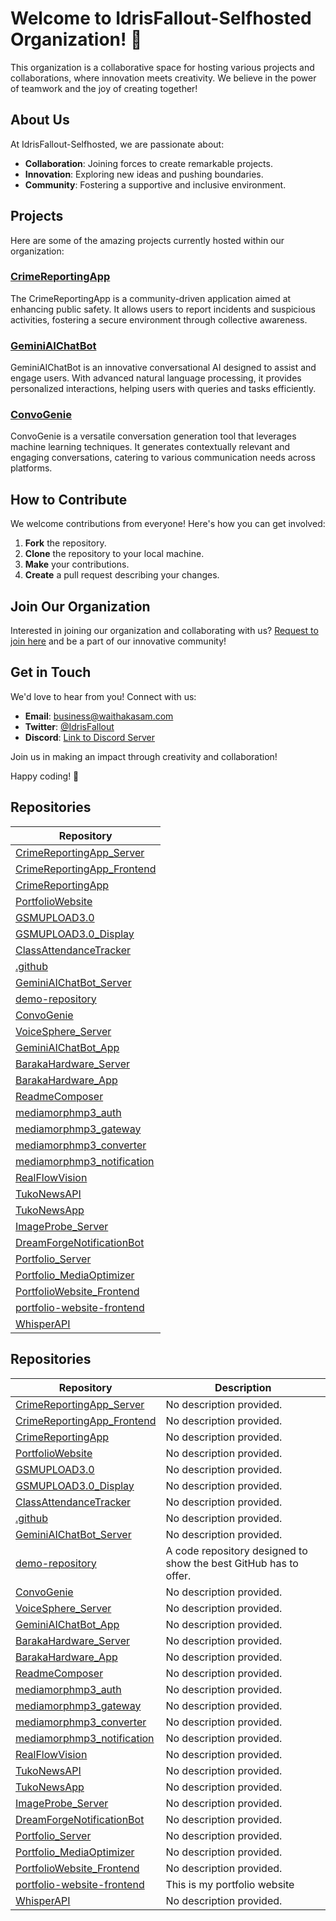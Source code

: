 # Welcome to IdrisFallout-Selfhosted Organization! 🚀

This organization is a collaborative space for hosting various projects and collaborations, where innovation meets creativity. We believe in the power of teamwork and the joy of creating together!

## About Us

At IdrisFallout-Selfhosted, we are passionate about:

- **Collaboration**: Joining forces to create remarkable projects.
- **Innovation**: Exploring new ideas and pushing boundaries.
- **Community**: Fostering a supportive and inclusive environment.

## Projects

Here are some of the amazing projects currently hosted within our organization:

### [CrimeReportingApp](https://github.com/IdrisFallout-Selfhosted/CrimeReportingApp)
The CrimeReportingApp is a community-driven application aimed at enhancing public safety. It allows users to report incidents and suspicious activities, fostering a secure environment through collective awareness.

### [GeminiAIChatBot](https://github.com/IdrisFallout-Selfhosted/GeminiAIChatBot)
GeminiAIChatBot is an innovative conversational AI designed to assist and engage users. With advanced natural language processing, it provides personalized interactions, helping users with queries and tasks efficiently.

### [ConvoGenie](https://github.com/IdrisFallout-Selfhosted/ConvoGenie)
ConvoGenie is a versatile conversation generation tool that leverages machine learning techniques. It generates contextually relevant and engaging conversations, catering to various communication needs across platforms.

## How to Contribute

We welcome contributions from everyone! Here's how you can get involved:

1. **Fork** the repository.
2. **Clone** the repository to your local machine.
3. **Make** your contributions.
4. **Create** a pull request describing your changes.

## Join Our Organization

Interested in joining our organization and collaborating with us? [Request to join here](mailto:waithakasam2017@gmail.com) and be a part of our innovative community!

## Get in Touch

We'd love to hear from you! Connect with us:

- **Email**: [business@waithakasam.com](mailto:business@waithakasam.com)
- **Twitter**: [@IdrisFallout](https://twitter.com/IdrisFallout)
- **Discord**: [Link to Discord Server](https://discord.gg/ntkyAxvFc4)

Join us in making an impact through creativity and collaboration!

Happy coding! 🌟

## Repositories

| Repository |
|------------|
| [CrimeReportingApp_Server](https://github.com/IdrisFallout-Selfhosted/CrimeReportingApp_Server) |
| [CrimeReportingApp_Frontend](https://github.com/IdrisFallout-Selfhosted/CrimeReportingApp_Frontend) |
| [CrimeReportingApp](https://github.com/IdrisFallout-Selfhosted/CrimeReportingApp) |
| [PortfolioWebsite](https://github.com/IdrisFallout-Selfhosted/PortfolioWebsite) |
| [GSMUPLOAD3.0](https://github.com/IdrisFallout-Selfhosted/GSMUPLOAD3.0) |
| [GSMUPLOAD3.0_Display](https://github.com/IdrisFallout-Selfhosted/GSMUPLOAD3.0_Display) |
| [ClassAttendanceTracker](https://github.com/IdrisFallout-Selfhosted/ClassAttendanceTracker) |
| [.github](https://github.com/IdrisFallout-Selfhosted/.github) |
| [GeminiAIChatBot_Server](https://github.com/IdrisFallout-Selfhosted/GeminiAIChatBot_Server) |
| [demo-repository](https://github.com/IdrisFallout-Selfhosted/demo-repository) |
| [ConvoGenie](https://github.com/IdrisFallout-Selfhosted/ConvoGenie) |
| [VoiceSphere_Server](https://github.com/IdrisFallout-Selfhosted/VoiceSphere_Server) |
| [GeminiAIChatBot_App](https://github.com/IdrisFallout-Selfhosted/GeminiAIChatBot_App) |
| [BarakaHardware_Server](https://github.com/IdrisFallout-Selfhosted/BarakaHardware_Server) |
| [BarakaHardware_App](https://github.com/IdrisFallout-Selfhosted/BarakaHardware_App) |
| [ReadmeComposer](https://github.com/IdrisFallout-Selfhosted/ReadmeComposer) |
| [mediamorphmp3_auth](https://github.com/IdrisFallout-Selfhosted/mediamorphmp3_auth) |
| [mediamorphmp3_gateway](https://github.com/IdrisFallout-Selfhosted/mediamorphmp3_gateway) |
| [mediamorphmp3_converter](https://github.com/IdrisFallout-Selfhosted/mediamorphmp3_converter) |
| [mediamorphmp3_notification](https://github.com/IdrisFallout-Selfhosted/mediamorphmp3_notification) |
| [RealFlowVision](https://github.com/IdrisFallout-Selfhosted/RealFlowVision) |
| [TukoNewsAPI](https://github.com/IdrisFallout-Selfhosted/TukoNewsAPI) |
| [TukoNewsApp](https://github.com/IdrisFallout-Selfhosted/TukoNewsApp) |
| [ImageProbe_Server](https://github.com/IdrisFallout-Selfhosted/ImageProbe_Server) |
| [DreamForgeNotificationBot](https://github.com/IdrisFallout-Selfhosted/DreamForgeNotificationBot) |
| [Portfolio_Server](https://github.com/IdrisFallout-Selfhosted/Portfolio_Server) |
| [Portfolio_MediaOptimizer](https://github.com/IdrisFallout-Selfhosted/Portfolio_MediaOptimizer) |
| [PortfolioWebsite_Frontend](https://github.com/IdrisFallout-Selfhosted/PortfolioWebsite_Frontend) |
| [portfolio-website-frontend](https://github.com/IdrisFallout-Selfhosted/portfolio-website-frontend) |
| [WhisperAPI](https://github.com/IdrisFallout-Selfhosted/WhisperAPI) |

## Repositories

| Repository | Description |
|------------|-------------|
| [CrimeReportingApp_Server](https://github.com/IdrisFallout-Selfhosted/CrimeReportingApp_Server) | No description provided. |
| [CrimeReportingApp_Frontend](https://github.com/IdrisFallout-Selfhosted/CrimeReportingApp_Frontend) | No description provided. |
| [CrimeReportingApp](https://github.com/IdrisFallout-Selfhosted/CrimeReportingApp) | No description provided. |
| [PortfolioWebsite](https://github.com/IdrisFallout-Selfhosted/PortfolioWebsite) | No description provided. |
| [GSMUPLOAD3.0](https://github.com/IdrisFallout-Selfhosted/GSMUPLOAD3.0) | No description provided. |
| [GSMUPLOAD3.0_Display](https://github.com/IdrisFallout-Selfhosted/GSMUPLOAD3.0_Display) | No description provided. |
| [ClassAttendanceTracker](https://github.com/IdrisFallout-Selfhosted/ClassAttendanceTracker) | No description provided. |
| [.github](https://github.com/IdrisFallout-Selfhosted/.github) | No description provided. |
| [GeminiAIChatBot_Server](https://github.com/IdrisFallout-Selfhosted/GeminiAIChatBot_Server) | No description provided. |
| [demo-repository](https://github.com/IdrisFallout-Selfhosted/demo-repository) | A code repository designed to show the best GitHub has to offer. |
| [ConvoGenie](https://github.com/IdrisFallout-Selfhosted/ConvoGenie) | No description provided. |
| [VoiceSphere_Server](https://github.com/IdrisFallout-Selfhosted/VoiceSphere_Server) | No description provided. |
| [GeminiAIChatBot_App](https://github.com/IdrisFallout-Selfhosted/GeminiAIChatBot_App) | No description provided. |
| [BarakaHardware_Server](https://github.com/IdrisFallout-Selfhosted/BarakaHardware_Server) | No description provided. |
| [BarakaHardware_App](https://github.com/IdrisFallout-Selfhosted/BarakaHardware_App) | No description provided. |
| [ReadmeComposer](https://github.com/IdrisFallout-Selfhosted/ReadmeComposer) | No description provided. |
| [mediamorphmp3_auth](https://github.com/IdrisFallout-Selfhosted/mediamorphmp3_auth) | No description provided. |
| [mediamorphmp3_gateway](https://github.com/IdrisFallout-Selfhosted/mediamorphmp3_gateway) | No description provided. |
| [mediamorphmp3_converter](https://github.com/IdrisFallout-Selfhosted/mediamorphmp3_converter) | No description provided. |
| [mediamorphmp3_notification](https://github.com/IdrisFallout-Selfhosted/mediamorphmp3_notification) | No description provided. |
| [RealFlowVision](https://github.com/IdrisFallout-Selfhosted/RealFlowVision) | No description provided. |
| [TukoNewsAPI](https://github.com/IdrisFallout-Selfhosted/TukoNewsAPI) | No description provided. |
| [TukoNewsApp](https://github.com/IdrisFallout-Selfhosted/TukoNewsApp) | No description provided. |
| [ImageProbe_Server](https://github.com/IdrisFallout-Selfhosted/ImageProbe_Server) | No description provided. |
| [DreamForgeNotificationBot](https://github.com/IdrisFallout-Selfhosted/DreamForgeNotificationBot) | No description provided. |
| [Portfolio_Server](https://github.com/IdrisFallout-Selfhosted/Portfolio_Server) | No description provided. |
| [Portfolio_MediaOptimizer](https://github.com/IdrisFallout-Selfhosted/Portfolio_MediaOptimizer) | No description provided. |
| [PortfolioWebsite_Frontend](https://github.com/IdrisFallout-Selfhosted/PortfolioWebsite_Frontend) | No description provided. |
| [portfolio-website-frontend](https://github.com/IdrisFallout-Selfhosted/portfolio-website-frontend) | This is my portfolio website |
| [WhisperAPI](https://github.com/IdrisFallout-Selfhosted/WhisperAPI) | No description provided. |
